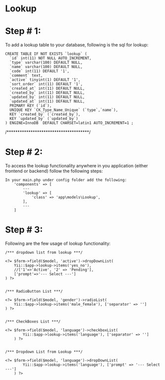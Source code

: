 Lookup
=================


Step # 1:
=========

To add a lookup table to your database, following is the sql for lookup:

	CREATE TABLE IF NOT EXISTS `lookup` (
	  `id` int(11) NOT NULL AUTO_INCREMENT,
	  `type` varchar(100) DEFAULT NULL,
	  `name` varchar(100) DEFAULT NULL,
	  `code` int(11) DEFAULT '1',
	  `comment` text,
	  `active` tinyint(1) DEFAULT '1',
	  `sort_order` int(11) DEFAULT '1',
	  `created_at` int(11) DEFAULT NULL,
	  `created_by` int(11) DEFAULT NULL,
	  `updated_by` int(11) DEFAULT NULL,
	  `updated_at` int(11) DEFAULT NULL,
	  PRIMARY KEY (`id`),
	  UNIQUE KEY `CK_Type_Name_Unique` (`type`,`name`),
	  KEY `created_by` (`created_by`),
	  KEY `updated_by` (`updated_by`)
	) ENGINE=InnoDB  DEFAULT CHARSET=latin1 AUTO_INCREMENT=1 ;
	
/**************************************/


Step # 2:
=========

To access the lookup functionality anywhere in you application (either frontend or backend) follow the following steps:

	In your main.php under config folder add the following:
		'components' => [
			---
	        'lookup' => [
	            'class' => 'app\models\Lookup',
	        ],
	        ---
	    ]

Step # 3:
=========

Following are the few usage of lookup functionality:


	/*** dropdown list from lookup ***/

	<?= $form->field($model, 'active')->dropDownList(
		Yii::$app->lookup->items('yes_no'),
		//['1'=>'Active', '2' => 'Pending'],
		['prompt'=>'--- Select ---'] 
	) ?>


	/*** RadioButton List ***/

	<?= $form->field($model, 'gender')->radioList(
		Yii::$app->lookup->items('male_female'), ['separator' => '']
	) ?>


	/*** CheckBoxes List ***/

	<?= $form->field($model, 'language')->checkboxList(
	        Yii::$app->lookup->items('language'), ['separator' => '']
	    ) ?>


	/*** Dropdown List from Lookup ***/

	<?= $form->field($model, 'language')->dropDownList(
	        Yii::$app->lookup->items('language'), ['prompt' => '--- Select ---']
	    ) ?>